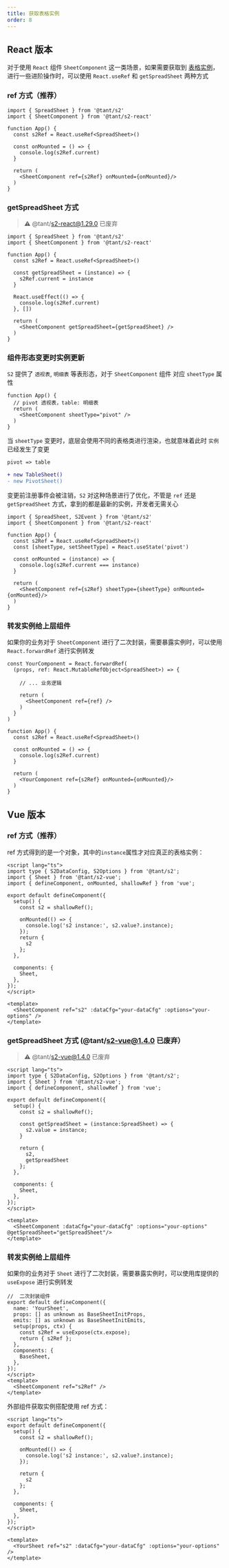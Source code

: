 ```yaml
---
title: 获取表格实例
order: 8
---
```


## React 版本

对于使用 `React` 组件 `SheetComponent` 这一类场景，如果需要获取到 [表格实例](/docs/api/basic-class/spreadsheet)， 进行一些进阶操作时，可以使用 `React.useRef` 和 `getSpreadSheet` 两种方式

### ref 方式（推荐）

```tsx
import { SpreadSheet } from '@tant/s2'
import { SheetComponent } from '@tant/s2-react'

function App() {
  const s2Ref = React.useRef<SpreadSheet>()

  const onMounted = () => {
    console.log(s2Ref.current)
  }

  return (
    <SheetComponent ref={s2Ref} onMounted={onMounted}/>
  )
}
```

### getSpreadSheet 方式

> ⚠️ @tant/s2-react@1.29.0 已废弃

```tsx
import { SpreadSheet } from '@tant/s2'
import { SheetComponent } from '@tant/s2-react'

function App() {
  const s2Ref = React.useRef<SpreadSheet>()

  const getSpreadSheet = (instance) => {
    s2Ref.current = instance
  }

  React.useEffect(() => {
    console.log(s2Ref.current)
  }, [])

  return (
    <SheetComponent getSpreadSheet={getSpreadSheet} />
  )
}
```

### 组件形态变更时实例更新

`S2` 提供了 `透视表`, `明细表` 等表形态，对于 `SheetComponent` 组件 对应 `sheetType` 属性

```tsx
function App() {
  // pivot 透视表，table: 明细表
  return (
    <SheetComponent sheetType="pivot" />
  )
}
```

当 `sheetType` 变更时，底层会使用不同的表格类进行渲染，也就意味着此时 `实例` 已经发生了变更

```diff
pivot => table

+ new TableSheet()
- new PivotSheet()
```

变更前注册事件会被注销，`S2` 对这种场景进行了优化，不管是 `ref` 还是 `getSpreadSheet` 方式，拿到的都是最新的实例，开发者无需关心

```tsx
import { SpreadSheet, S2Event } from '@tant/s2'
import { SheetComponent } from '@tant/s2-react'

function App() {
  const s2Ref = React.useRef<SpreadSheet>()
  const [sheetType, setSheetType] = React.useState('pivot')

  const onMounted = (instance) => {
    console.log(s2Ref.current === instance)
  }

  return (
    <SheetComponent ref={s2Ref} sheetType={sheetType} onMounted={onMounted}/>
  )
}
```

### 转发实例给上层组件

如果你的业务对于 `SheetComponent` 进行了二次封装，需要暴露实例时，可以使用 `React.forwardRef` 进行实例转发

```tsx
const YourComponent = React.forwardRef(
  (props, ref: React.MutableRefObject<SpreadSheet>) => {

    // ... 业务逻辑

    return (
      <SheetComponent ref={ref} />
    )
  }
)

function App() {
  const s2Ref = React.useRef<SpreadSheet>()

  const onMounted = () => {
    console.log(s2Ref.current)
  }

  return (
    <YourComponent ref={s2Ref} onMounted={onMounted}/>
  )
}
```

## Vue 版本

### ref 方式（推荐）

ref 方式得到的是一个对象，其中的`instance`属性才对应真正的表格实例：

```vue
<script lang="ts">
import type { S2DataConfig, S2Options } from '@tant/s2';
import { Sheet } from '@tant/s2-vue';
import { defineComponent, onMounted, shallowRef } from 'vue';

export default defineComponent({
  setup() {
    const s2 = shallowRef();

    onMounted(() => {
      console.log('s2 instance:', s2.value?.instance);
    });
    return {
      s2
    };
  },

  components: {
    Sheet,
  },
});
</script>

<template>
  <SheetComponent ref="s2" :dataCfg="your-dataCfg" :options="your-options" />
</template>
```

### getSpreadSheet 方式 (@tant/s2-vue@1.4.0 已废弃）

> ⚠️ @tant/s2-vue@1.4.0 已废弃

```vue
<script lang="ts">
import type { S2DataConfig, S2Options } from '@tant/s2';
import { Sheet } from '@tant/s2-vue';
import { defineComponent, shallowRef } from 'vue';

export default defineComponent({
  setup() {
    const s2 = shallowRef();

    const getSpreadSheet = (instance:SpreadSheet) => {
      s2.value = instance;
    }

    return {
      s2,
      getSpreadSheet
    };
  },

  components: {
    Sheet,
  },
});
</script>

<template>
  <SheetComponent :dataCfg="your-dataCfg" :options="your-options"  @getSpreadSheet="getSpreadSheet"/>
</template>
```

### 转发实例给上层组件

如果你的业务对于 `Sheet` 进行了二次封装，需要暴露实例时，可以使用库提供的 `useExpose` 进行实例转发

```tsx
//  二次封装组件
export default defineComponent({
  name: 'YourSheet',
  props: [] as unknown as BaseSheetInitProps,
  emits: [] as unknown as BaseSheetInitEmits,
  setup(props, ctx) {
    const s2Ref = useExpose(ctx.expose);
    return { s2Ref };
  },
  components: {
    BaseSheet,
  },
});
</script>
<template>
  <SheetComponent ref="s2Ref" />
</template>
```

外部组件获取实例搭配使用 ref 方式：

```vue
<script lang="ts">
export default defineComponent({
  setup() {
    const s2 = shallowRef();

    onMounted(() => {
      console.log('s2 instance:', s2.value?.instance);
    });

    return {
      s2
    };
  },

  components: {
    Sheet,
  },
});
</script>

<template>
  <YourSheet ref="s2" :dataCfg="your-dataCfg" :options="your-options" />
</template>
```
